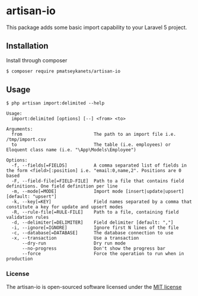 # artisan-io

This package adds some basic import capability to your Laravel 5 project.

## Installation

Install through composer

```bash
$ composer require pmatseykanets/artisan-io
```

## Usage


```
$ php artisan import:delimited --help

Usage:
  import:delimited [options] [--] <from> <to>

Arguments:
  from                           The path to an import file i.e. /tmp/import.csv
  to                             The table (i.e. employees) or Eloquent class name (i.e. "\App\Models\Employee")

Options:
  -f, --fields[=FIELDS]          A comma separated list of fields in the form <field>[:position] i.e. "email:0,name,2". Positions are 0 based
  -F, --field-file[=FIELD-FILE]  Path to a file that contains field definitions. One field definition per line
  -m, --mode[=MODE]              Import mode [insert|update|upsert] [default: "upsert"]
  -k, --key[=KEY]                Field names separated by a comma that constitute a key for update and upsert modes
  -R, --rule-file[=RULE-FILE]    Path to a file, containing field validation rules
  -d, --delimiter[=DELIMITER]    Field delimiter [default: ","]
  -i, --ignore[=IGNORE]          Ignore first N lines of the file
  -c, --database[=DATABASE]      The database connection to use
  -x, --transaction              Use a transaction
      --dry-run                  Dry run mode
      --no-progress              Don't show the progress bar
      --force                    Force the operation to run when in production
```


### License

The artisan-io is open-sourced software licensed under the [MIT license](http://opensource.org/licenses/MIT)
